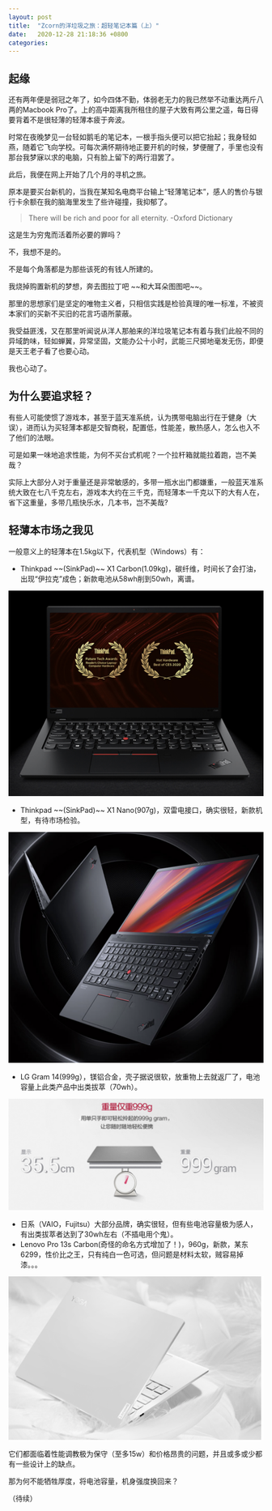 ```yaml
---
layout: post
title:  "Zcorn的洋垃圾之旅：超轻笔记本篇（上）"
date:   2020-12-28 21:18:36 +0800
categories: 
---
```


## 起缘

还有两年便是弱冠之年了，如今四体不勤，体弱老无力的我已然举不动重达两斤八两的Macbook Pro了。上的高中距离我所租住的屋子大致有两公里之遥，每日得要背着不是很轻薄的轻薄本疲于奔波。

时常在夜晚梦见一台轻如鹅毛的笔记本，一根手指头便可以把它抬起；我身轻如燕，随着它飞向学校。可每次满怀期待地正要开机的时候，梦便醒了，手里也没有那台我梦寐以求的电脑，只有脸上留下的两行泪罢了。

此后，我便在网上开始了几个月的寻机之旅。

原本是要买台新机的，当我在某知名电商平台输上“轻薄笔记本”，感人的售价与银行卡余额在我的脑海里发生了些许碰撞，我抑郁了。
>   There will be rich and poor for all eternity. -Oxford Dictionary

这是生为穷鬼而活着所必要的罪吗？

不，我想不是的。

不是每个角落都是为那些该死的有钱人所建的。

我烧掉购置新机的梦想，奔去图拉丁吧 \~\~和大耳朵图图吧\~\~。

那里的思想家们是坚定的唯物主义者，只相信实践是检验真理的唯一标准，不被资本家们的买新不买旧的花言巧语所蒙蔽。

我受益匪浅，又在那里听闻说从洋人那舶来的洋垃圾笔记本有着与我们此般不同的异域韵味，轻如蝉翼，异常坚固，文能办公十小时，武能三尺掷地毫发无伤，即便是天王老子看了也要心动。

我也心动了。

## 为什么要追求轻？

有些人可能使惯了游戏本，甚至于蓝天准系统，认为携带电脑出行在于健身（大误），进而认为买轻薄本都是交智商税，配置低，性能差，散热感人，怎么也入不了他们的法眼。

可是如果一味地追求性能，为何不买台式机呢？一个拉杆箱就能拉着跑，岂不美哉？

实际上大部分人对于重量还是非常敏感的，多带一瓶水出门都嫌重，一般蓝天准系统大致在七八千克左右，游戏本大约在三千克，而轻薄本一千克以下的大有人在，省下这重量，多带几瓶快乐水，几本书，岂不美哉?

## 轻薄本市场之我见

一般意义上的轻薄本在1.5kg以下，代表机型（Windows）有：

-   Thinkpad \~\~(SinkPad)\~\~ X1 Carbon(1.09kg)，碳纤维，时间长了会打油，出现“伊拉克”成色；新款电池从58wh削到50wh，离谱。

![image-20201229142013115][image-1]

-   Thinkpad \~\~(SinkPad)\~\~ X1 Nano(907g)，双雷电接口，确实很轻，新款机型，有待市场检验。

![image-20201229142153544][image-2]

-   LG Gram 14(999g），镁铝合金，壳子据说很软，放重物上去就返厂了，电池容量上此类产品中出类拔萃（70wh）。

![image-20201229142642122][image-3]

-   日系（VAIO，Fujitsu）大部分品牌，确实很轻，但有些电池容量极为感人，有出类拔萃者达到了30wh左右（不插电用个鬼）。
-   Lenovo Pro 13s Carbon(奇怪的命名方式增加了！)，960g，新款，某东6299，性价比之王，只有纯白一色可选，但问题是材料太软，贼容易掉漆。。。

![image-20201229141951204][image-4]

它们都面临着性能调教极为保守（至多15w）和价格昂贵的问题，并且或多或少都有一些设计上的缺点。

那为何不能牺牲厚度，将电池容量，机身强度换回来？

（待续）


[image-1]:	Zcorn%E7%9A%84%E6%B4%8B%E5%9E%83%E5%9C%BE%E4%B9%8B%E6%97%85%EF%BC%9A%E8%B6%85%E8%BD%BB%E7%AC%94%E8%AE%B0%E6%9C%AC%E7%AF%87%E4%B8%8A/image-20201229142013115.png
[image-2]:	Zcorn%E7%9A%84%E6%B4%8B%E5%9E%83%E5%9C%BE%E4%B9%8B%E6%97%85%EF%BC%9A%E8%B6%85%E8%BD%BB%E7%AC%94%E8%AE%B0%E6%9C%AC%E7%AF%87%E4%B8%8A/image-20201229142153544.png
[image-3]:	Zcorn%E7%9A%84%E6%B4%8B%E5%9E%83%E5%9C%BE%E4%B9%8B%E6%97%85%EF%BC%9A%E8%B6%85%E8%BD%BB%E7%AC%94%E8%AE%B0%E6%9C%AC%E7%AF%87%E4%B8%8A/image-20201229142642122.png
[image-4]:	Zcorn%E7%9A%84%E6%B4%8B%E5%9E%83%E5%9C%BE%E4%B9%8B%E6%97%85%EF%BC%9A%E8%B6%85%E8%BD%BB%E7%AC%94%E8%AE%B0%E6%9C%AC%E7%AF%87%E4%B8%8A/image-20201229141951204.png